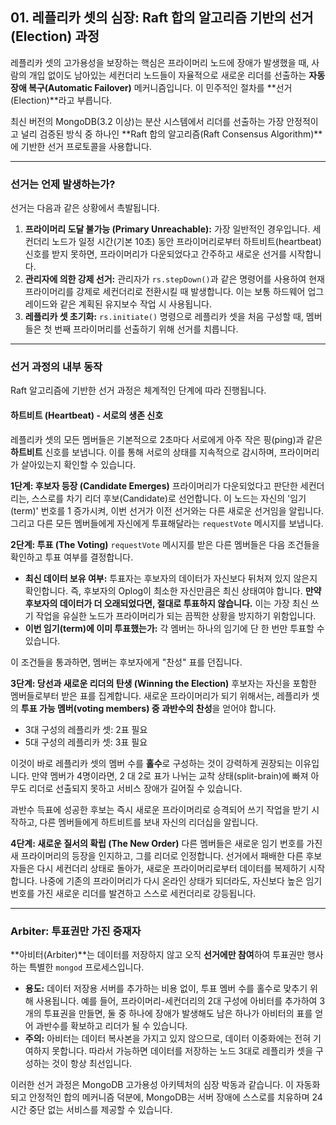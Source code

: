 ## 01. 레플리카 셋의 심장: Raft 합의 알고리즘 기반의 선거(Election) 과정

레플리카 셋의 고가용성을 보장하는 핵심은 프라이머리 노드에 장애가 발생했을 때, 사람의 개입 없이도 남아있는 세컨더리 노드들이 자율적으로 새로운 리더를 선출하는 **자동 장애 복구(Automatic Failover)** 메커니즘입니다. 이 민주적인 절차를 **선거(Election)**라고 부릅니다.

최신 버전의 MongoDB(3.2 이상)는 분산 시스템에서 리더를 선출하는 가장 안정적이고 널리 검증된 방식 중 하나인 **Raft 합의 알고리즘(Raft Consensus Algorithm)**에 기반한 선거 프로토콜을 사용합니다.

---

### 선거는 언제 발생하는가?

선거는 다음과 같은 상황에서 촉발됩니다.

1.  **프라이머리 도달 불가능 (Primary Unreachable):** 가장 일반적인 경우입니다. 세컨더리 노드가 일정 시간(기본 10초) 동안 프라이머리로부터 하트비트(heartbeat) 신호를 받지 못하면, 프라이머리가 다운되었다고 간주하고 새로운 선거를 시작합니다.
2.  **관리자에 의한 강제 선거:** 관리자가 `rs.stepDown()`과 같은 명령어를 사용하여 현재 프라이머리를 강제로 세컨더리로 전환시킬 때 발생합니다. 이는 보통 하드웨어 업그레이드와 같은 계획된 유지보수 작업 시 사용됩니다.
3.  **레플리카 셋 초기화:** `rs.initiate()` 명령으로 레플리카 셋을 처음 구성할 때, 멤버들은 첫 번째 프라이머리를 선출하기 위해 선거를 치릅니다.

---

### 선거 과정의 내부 동작

Raft 알고리즘에 기반한 선거 과정은 체계적인 단계에 따라 진행됩니다.

#### 하트비트 (Heartbeat) - 서로의 생존 신호

레플리카 셋의 모든 멤버들은 기본적으로 2초마다 서로에게 아주 작은 핑(ping)과 같은 **하트비트** 신호를 보냅니다. 이를 통해 서로의 상태를 지속적으로 감시하며, 프라이머리가 살아있는지 확인할 수 있습니다.

**1단계: 후보자 등장 (Candidate Emerges)**
프라이머리가 다운되었다고 판단한 세컨더리는, 스스로를 차기 리더 후보(Candidate)로 선언합니다. 이 노드는 자신의 '임기(term)' 번호를 1 증가시켜, 이번 선거가 이전 선거와는 다른 새로운 선거임을 알립니다. 그리고 다른 모든 멤버들에게 자신에게 투표해달라는 `requestVote` 메시지를 보냅니다.

**2단계: 투표 (The Voting)**
`requestVote` 메시지를 받은 다른 멤버들은 다음 조건들을 확인하고 투표 여부를 결정합니다.

* **최신 데이터 보유 여부:** 투표자는 후보자의 데이터가 자신보다 뒤처져 있지 않은지 확인합니다. 즉, 후보자의 Oplog이 최소한 자신만큼은 최신 상태여야 합니다. **만약 후보자의 데이터가 더 오래되었다면, 절대로 투표하지 않습니다.** 이는 가장 최신 쓰기 작업을 유실한 노드가 프라이머리가 되는 끔찍한 상황을 방지하기 위함입니다.
* **이번 임기(term)에 이미 투표했는가:** 각 멤버는 하나의 임기에 단 한 번만 투표할 수 있습니다.

이 조건들을 통과하면, 멤버는 후보자에게 "찬성" 표를 던집니다.

**3단계: 당선과 새로운 리더의 탄생 (Winning the Election)**
후보자는 자신을 포함한 멤버들로부터 받은 표를 집계합니다. 새로운 프라이머리가 되기 위해서는, 레플리카 셋의 **투표 가능 멤버(voting members) 중 과반수의 찬성**을 얻어야 합니다.

* 3대 구성의 레플리카 셋: 2표 필요
* 5대 구성의 레플리카 셋: 3표 필요

이것이 바로 레플리카 셋의 멤버 수를 **홀수**로 구성하는 것이 강력하게 권장되는 이유입니다. 만약 멤버가 4명이라면, 2 대 2로 표가 나뉘는 교착 상태(split-brain)에 빠져 아무도 리더로 선출되지 못하고 서비스 장애가 길어질 수 있습니다.

과반수 득표에 성공한 후보는 즉시 새로운 프라이머리로 승격되어 쓰기 작업을 받기 시작하고, 다른 멤버들에게 하트비트를 보내 자신의 리더십을 알립니다.

**4단계: 새로운 질서의 확립 (The New Order)**
다른 멤버들은 새로운 임기 번호를 가진 새 프라이머리의 등장을 인지하고, 그를 리더로 인정합니다. 선거에서 패배한 다른 후보자들은 다시 세컨더리 상태로 돌아가, 새로운 프라이머리로부터 데이터를 복제하기 시작합니다. 나중에 기존의 프라이머리가 다시 온라인 상태가 되더라도, 자신보다 높은 임기 번호를 가진 새로운 리더를 발견하고 스스로 세컨더리로 강등됩니다.

---

### Arbiter: 투표권만 가진 중재자

**아비터(Arbiter)**는 데이터를 저장하지 않고 오직 **선거에만 참여**하여 투표권만 행사하는 특별한 `mongod` 프로세스입니다.

* **용도:** 데이터 저장용 서버를 추가하는 비용 없이, 투표 멤버 수를 홀수로 맞추기 위해 사용됩니다. 예를 들어, 프라이머리-세컨더리의 2대 구성에 아비터를 추가하여 3개의 투표권을 만들면, 둘 중 하나에 장애가 발생해도 남은 하나가 아비터의 표를 얻어 과반수를 확보하고 리더가 될 수 있습니다.
* **주의:** 아비터는 데이터 복사본을 가지고 있지 않으므로, 데이터 이중화에는 전혀 기여하지 못합니다. 따라서 가능하면 데이터를 저장하는 노드 3대로 레플리카 셋을 구성하는 것이 항상 최선입니다.

이러한 선거 과정은 MongoDB 고가용성 아키텍처의 심장 박동과 같습니다. 이 자동화되고 안정적인 합의 메커니즘 덕분에, MongoDB는 서버 장애에 스스로를 치유하며 24시간 중단 없는 서비스를 제공할 수 있습니다.